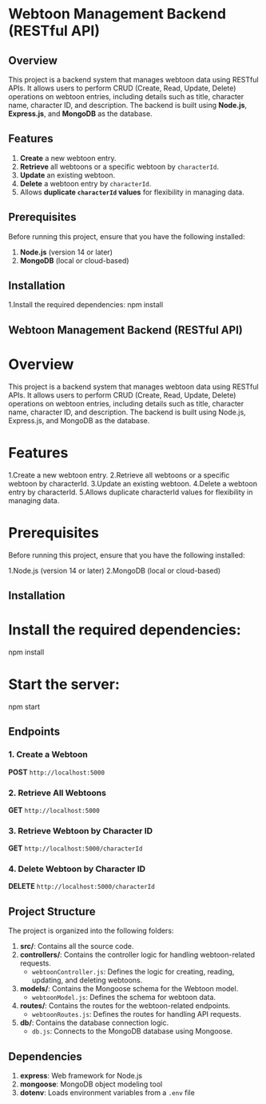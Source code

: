 # Webtoon Management Backend (RESTful API)

## Overview
This project is a backend system that manages webtoon data using RESTful APIs. It allows users to perform CRUD (Create, Read, Update, Delete) operations on webtoon entries, including details such as title, character name, character ID, and description. The backend is built using **Node.js**, **Express.js**, and **MongoDB** as the database.

## Features
1. **Create** a new webtoon entry.
2. **Retrieve** all webtoons or a specific webtoon by `characterId`.
3. **Update** an existing webtoon.
4. **Delete** a webtoon entry by `characterId`.
5. Allows **duplicate `characterId` values** for flexibility in managing data.

## Prerequisites
Before running this project, ensure that you have the following installed:

1. **Node.js** (version 14 or later)
2. **MongoDB** (local or cloud-based)

## Installation

1.Install the required dependencies:
  npm install




## Webtoon Management Backend (RESTful API)
# Overview
This project is a backend system that manages webtoon data using RESTful APIs. It allows users to perform CRUD (Create, Read, Update, Delete) operations on webtoon entries, including details such as title, character name, character ID, and description. The backend is built using Node.js, Express.js, and MongoDB as the database.

# Features
1.Create a new webtoon entry.
2.Retrieve all webtoons or a specific webtoon by characterId.
3.Update an existing webtoon.
4.Delete a webtoon entry by characterId.
5.Allows duplicate characterId values for flexibility in managing data.

# Prerequisites
Before running this project, ensure that you have the following installed:

1.Node.js (version 14 or later)
2.MongoDB (local or cloud-based)
 
## Installation
# Install the required dependencies:
npm install

# Start the server:
npm start
## Endpoints

### 1. Create a Webtoon
**POST** `http://localhost:5000`

### 2. Retrieve All Webtoons
**GET** `http://localhost:5000`

### 3. Retrieve Webtoon by Character ID
**GET** `http://localhost:5000/characterId`

### 4. Delete Webtoon by Character ID
**DELETE** `http://localhost:5000/characterId`

## Project Structure

The project is organized into the following folders:

1. **src/**: Contains all the source code.
2. **controllers/**: Contains the controller logic for handling webtoon-related requests.
   - `webtoonController.js`: Defines the logic for creating, reading, updating, and deleting webtoons.
3. **models/**: Contains the Mongoose schema for the Webtoon model.
   - `webtoonModel.js`: Defines the schema for webtoon data.
4. **routes/**: Contains the routes for the webtoon-related endpoints.
   - `webtoonRoutes.js`: Defines the routes for handling API requests.
5. **db/**: Contains the database connection logic.
   - `db.js`: Connects to the MongoDB database using Mongoose.

## Dependencies

1. **express**: Web framework for Node.js
2. **mongoose**: MongoDB object modeling tool
3. **dotenv**: Loads environment variables from a `.env` file



 
